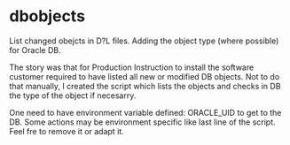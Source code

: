 # dbobjects
List changed obejcts in D?L files. Adding the object type (where possible) for Oracle DB.

The story was that for Production Instruction to install the software customer required to have listed all new or modified DB objects.
Not to do that manually, I created the script which lists the objects and checks in DB the type of the object if necesarry.

One need to have environment variable defined: ORACLE_UID to get to the DB.
Some actions may be environment specific like last line of the script. Feel fre to remove it or adapt it.
